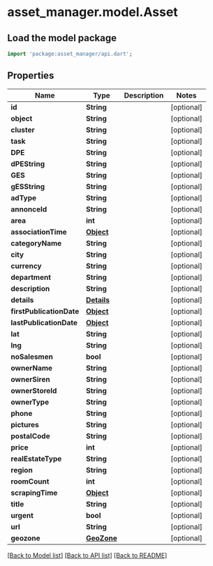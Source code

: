 # asset_manager.model.Asset

## Load the model package
```dart
import 'package:asset_manager/api.dart';
```

## Properties
Name | Type | Description | Notes
------------ | ------------- | ------------- | -------------
**id** | **String** |  | [optional] 
**object** | **String** |  | [optional] 
**cluster** | **String** |  | [optional] 
**task** | **String** |  | [optional] 
**DPE** | **String** |  | [optional] 
**dPEString** | **String** |  | [optional] 
**GES** | **String** |  | [optional] 
**gESString** | **String** |  | [optional] 
**adType** | **String** |  | [optional] 
**annonceId** | **String** |  | [optional] 
**area** | **int** |  | [optional] 
**associationTime** | [**Object**](.md) |  | [optional] 
**categoryName** | **String** |  | [optional] 
**city** | **String** |  | [optional] 
**currency** | **String** |  | [optional] 
**department** | **String** |  | [optional] 
**description** | **String** |  | [optional] 
**details** | [**Details**](Details.md) |  | [optional] 
**firstPublicationDate** | [**Object**](.md) |  | [optional] 
**lastPublicationDate** | [**Object**](.md) |  | [optional] 
**lat** | **String** |  | [optional] 
**lng** | **String** |  | [optional] 
**noSalesmen** | **bool** |  | [optional] 
**ownerName** | **String** |  | [optional] 
**ownerSiren** | **String** |  | [optional] 
**ownerStoreId** | **String** |  | [optional] 
**ownerType** | **String** |  | [optional] 
**phone** | **String** |  | [optional] 
**pictures** | **String** |  | [optional] 
**postalCode** | **String** |  | [optional] 
**price** | **int** |  | [optional] 
**realEstateType** | **String** |  | [optional] 
**region** | **String** |  | [optional] 
**roomCount** | **int** |  | [optional] 
**scrapingTime** | [**Object**](.md) |  | [optional] 
**title** | **String** |  | [optional] 
**urgent** | **bool** |  | [optional] 
**url** | **String** |  | [optional] 
**geozone** | [**GeoZone**](GeoZone.md) |  | [optional] 

[[Back to Model list]](../README.md#documentation-for-models) [[Back to API list]](../README.md#documentation-for-api-endpoints) [[Back to README]](../README.md)


